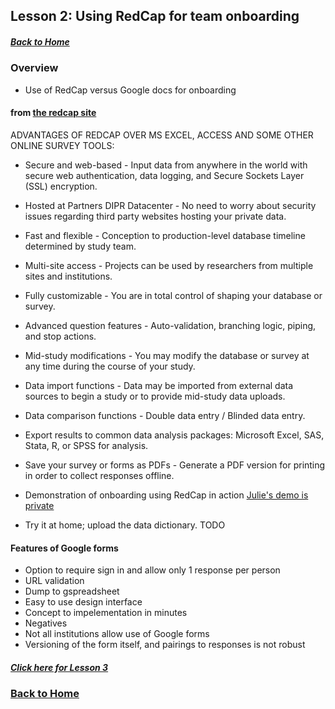 ## Lesson 2: Using RedCap for team onboarding
##### [Back to Home](../index.md)

### Overview

- Use of RedCap versus Google docs for onboarding

#### from [the redcap site](https://rc.partners.org/research-apps-and-services/collect-data)

ADVANTAGES OF REDCAP OVER MS EXCEL, ACCESS AND SOME OTHER ONLINE SURVEY TOOLS:
- Secure and web-based - Input data from anywhere in the world with secure web authentication, data logging, and Secure Sockets Layer (SSL) encryption.
- Hosted at Partners DIPR Datacenter - No need to worry about security issues regarding third party websites hosting your private data.
- Fast and flexible - Conception to production-level database timeline determined by study team.
- Multi-site access - Projects can be used by researchers from multiple sites and institutions.
- Fully customizable - You are in total control of shaping your database or survey.
- Advanced question features - Auto-validation, branching logic, piping, and stop actions.
- Mid-study modifications - You may modify the database or survey at any time during the course of your study.
- Data import functions - Data may be imported from external data sources to begin a study or to provide mid-study data uploads.
- Data comparison functions - Double data entry / Blinded data entry.
- Export results to common data analysis packages: Microsoft Excel, SAS, Stata, R, or SPSS for analysis.
- Save your survey or forms as PDFs - Generate a PDF version for printing in order to collect responses offline.

- Demonstration of onboarding using RedCap in action [Julie's demo is private](https://redcap-dev.cgrb.oregonstate.edu/redcap_v8.7.1/Logging/index.php?pid=13)
- Try it at home; upload the data dictionary. TODO

#### Features of Google forms
- Option to require sign in and allow only 1 response per person
- URL validation
- Dump to gspreadsheet
- Easy to use design interface
- Concept to impelementation in minutes
- Negatives
 - Not all institutions allow use of Google forms
 - Versioning of the form itself, and pairings to responses is not robust

##### [Click here for Lesson 3](https://data2health.github.io/mtip-tutorial/lessons/Lesson3.html)
### [Back to Home](../index)
